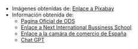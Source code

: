  
 * Imágenes obtenidas de: [Enlace a Pixabay](https://pixabay.com/es/)
 * Información obtenida de:
	 * [Pagina Oficial de ODS](https://www.un.org/sustainabledevelopment/es/objetivos-de-desarrollo-sostenible/)
	 * [Enlace a Next International Bussiness School](https://www.nextibs.com/cuales-son-los-principios-clave-de-la-economia-verde/)
	 * [Enlace a la camára de comercio de España](https://www.camara.es/innovacion-y-competitividad/como-innovar/diseno-sostenible#:~:text=El%20ecodiseño%20es%20una%20filosofía,la%20producción%2C%20utilización%20y%20retirada.)
	 * [Chat GPT](https://chatgpt.com)